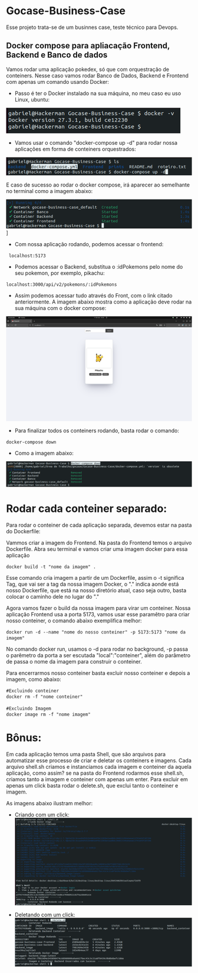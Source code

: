 # Gocase-Business-Case

Esse projeto trata-se de um businnes case, teste técnico para Devops.

## Docker compose para apliacação Frontend, Backend e Banco de dados

Vamos rodar uma aplicação pokedex, só que com orquestração de conteiners.
Nesse caso vamos rodar Banco de Dados, Backend e Frontend com apenas um comando usando Docker:

- Passo é ter o Docker instalado na sua máquina, no meu caso eu uso Linux, ubuntu:

![](https://github.com/Hypothasis/Gocase-Business-Case/blob/main/prints/docker_v.png)

- Vamos usar o comando "docker-compose up -d"  para rodar nossa aplicações em forma de conteiners orquestrados:

![](https://github.com/Hypothasis/Gocase-Business-Case/blob/main/prints/docker_compose.png)

E caso de sucesso ao rodar o docker compose, irá aparecer ao semelhante no terminal como a imagem abaixo:

![](https://github.com/Hypothasis/Gocase-Business-Case/blob/main/prints/docker_compose_sucess.png)]

- Com nossa aplicação rodando, podemos acessar o frontend:

```
 localhost:5173
```
- Podemos acessar o Backend, substitua o :idPokemons pelo nome do seu pokemon, por exemplo, pikachu:

```
localhost:3000/api/v2/pokemons/:idPokemons
```

- Assim podemos acessar tudo através do Front, com o link citado anteriormente. A imagem abaixo mostra como a aplicação deve rodar na sua máquina com o docker compose:

![](https://github.com/Hypothasis/Gocase-Business-Case/blob/main/prints/app_running.png)

- Para finalizar todos os conteiners rodando, basta rodar o comando:

```
docker-compose down
```

- Como a imagem abaixo:

![](https://github.com/Hypothasis/Gocase-Business-Case/blob/main/prints/docker_compose_down.png)

# Rodar cada conteiner separado:

Para rodar o conteiner de cada aplicação separada, devemos estar na pasta do Dockerfile:

Vammos criar a imagem do Frontend. Na pasta do Frontend temos o arquivo Dockerfile. Abra seu terminal e vamos criar uma imagem docker para essa aplicação

```
docker build -t "nome da imagem" .
```
Esse comando cria imagem a partir de um Dockerfile, assim o -t significa Tag, que vai ser a tag da nossa imagem Docker, o "." indica aonde está nosso Dockerfile, que está na nosso diretório atual, caso seja outro, basta colocar o caminho dele no lugar do "."

Agora vamos fazer o build da nossa imagem para virar um conteiner. Nossa aplicação Frontend usa a porta 5173, vamos usar esse paramêtro para criar nosso conteiner, o comando abaixo exemplifica melhor:

```
docker run -d --name "nome do nosso conteiner" -p 5173:5173 "nome da imagem"
```

No comando docker run, usamos o -d para rodar no background, -p passa o parêmetro da porta a ser escutada "local":"conteiner", além do parâmetro de passa o nome da imagem para construir o conteiner.

Para encerrarmos nosso conteiner basta excluir nosso conteiner e depois a imagem, como abaixo:
```
#Excluindo conteiner
docker rm -f "nome conteiner"

#Excluindo Imagem
docker image rm -f "nome imagem"
```

# Bônus:

Em cada aplicação temos uma pasta Shell, que são arquivos para automatizar esse processo de criar e deletar os conteiners e imagens. Cada arquivo shell.sh criamos e instanciamos cada imagem e conteiner da aquela aplicação, como assim? se na pasta do Frontend rodarmos esse shell.sh, criamos tanto a imagem e conteiner com apenas um enter. Para excluir em apenas um click basta rodar o delete.sh, que exclui tanto o conteiner e imagem.

As imagens abaixo ilustram melhor:

- Criando com um click:
![](https://github.com/Hypothasis/Gocase-Business-Case/blob/main/prints/shell.png)


- Deletando com um click:
![](https://github.com/Hypothasis/Gocase-Business-Case/blob/main/prints/delete_shell.png)
